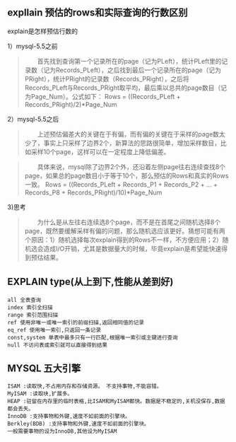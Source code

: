 ## expllain 预估的rows和实际查询的行数区别

explain是怎样预估行数的

1）mysql-5.5之前

>　　首先找到查询第一个记录所在的page（记为PLeft），统计PLeft里的记录数（记为Records_PLeft），之后找到最后一个记录所在的page（记为PRight），统计PRight的记录数（Records_PRight），之后将Records_PLeft与Records_PRight取平均，最后乘以总共的page数目（记为Page_Num）。公式如下：
Rows = ((Records_PLeft + Records_PRight)/2)*Page_Num

2）mysql-5.5之后

>　　上述预估偏差大的关键在于有偏，而有偏的关键在于采样的page数太少了，事实上只采样了边界2个，新算法的思路很简单，增加采样数目，比如采样10个page，这样可以在一定程度上降低偏差。

>　　具体来说，mysql除了边界2个外，还沿着左侧page往右连续查找8个page，如果总的page数目小于等于10个，那么预估的Rows和真实的Rows一致。
Rows = ((Records_PLeft +  Records_P1 + Records_P2 + ... + Records_P8 + Records_PRight)/10)*Page_Num

3)思考

>　　为什么是从左往右连续选8个page，而不是在首尾之间随机选择8个page，既然要缓解采样有偏的问题，那么随机选应该更好。猜想可能有两个原因：1）随机选择每次explain得到的Rows不一样，不方便应用；2）随机选会造成I/O开销，尤其是数据量大的时候，毕竟explain是希望能快速得到预估结果。

## EXPLAIN type(从上到下,性能从差到好)

    all 全表查询
    index 索引全扫描
    range 索引范围扫描
    ref 使用非唯一或唯一索引的前缀扫描,返回相同值的记录
    eq_ref 使用唯一索引,只返回一条记录
    const,system 单表中最多只有一行匹配,根据唯一索引或主键进行查询
    null 不访问表或索引就可以直接得到结果

## MYSQL 五大引擎

    ISAM :读取快,不占用内存和存储资源。 不支持事物,不能容错。
    MyISAM :读取块,扩展多。
    HEAP :驻留在内存里的临时表格,比ISAM和MyISAM都快。数据是不稳定的,关机没保存,数据都会丢失。
    InnoDB :支持事物和外键,速度不如前面的引擎块。
    Berkley(BDB) :支持事物和外键,速度不如前面的引擎块。
    一般需要事物的设为InnoDB,其他设为MyISAM